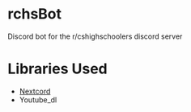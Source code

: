 # rchsBot
Discord bot for the r/cshighschoolers discord server

# Libraries Used
- [Nextcord](https://www.github.com/nextcord/nextcord)
- Youtube_dl
